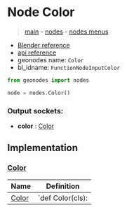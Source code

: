 # Node Color

> [main](../structure.md) - [nodes](nodes.md) - [nodes menus](nodes_menus.md)

- [Blender reference](https://docs.blender.org/manual/en/latest/modeling/geometry_nodes/input/color.html)
- [api reference](https://docs.blender.org/api/current/bpy.types.FunctionNodeInputColor.html)
- geonodes name: `Color`
- bl_idname: `FunctionNodeInputColor`

```python
from geonodes import nodes

node = nodes.Color()
```

### Output sockets:

- **color** : [Color](Color.md)

## Implementation

### [Color](Color.md)

| Name | Definition |
|------|------------|
 | [Color](Color.md#Color-classmethod) | `def Color(cls): |

